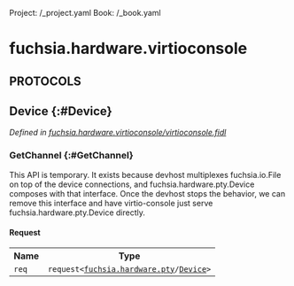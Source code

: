 Project: /_project.yaml
Book: /_book.yaml

# fuchsia.hardware.virtioconsole


## **PROTOCOLS**

## Device {:#Device}
*Defined in [fuchsia.hardware.virtioconsole/virtioconsole.fidl](https://fuchsia.googlesource.com/fuchsia/+/master/zircon/system/fidl/fuchsia-hardware-virtioconsole/virtioconsole.fidl#9)*


### GetChannel {:#GetChannel}

 This API is temporary.  It exists because devhost multiplexes
 fuchsia.io.File on top of the device connections, and
 fuchsia.hardware.pty.Device composes with that interface.  Once
 the devhost stops the behavior, we can remove this interface and
 have virtio-console just serve fuchsia.hardware.pty.Device directly.

#### Request
<table>
    <tr><th>Name</th><th>Type</th></tr>
    <tr>
            <td><code>req</code></td>
            <td>
                <code>request&lt;<a class='link' href='../fuchsia.hardware.pty/index.html'>fuchsia.hardware.pty</a>/<a class='link' href='../fuchsia.hardware.pty/index.html#Device'>Device</a>&gt;</code>
            </td>
        </tr></table>

















